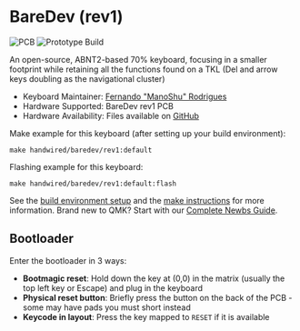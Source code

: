 # BareDev (rev1)

![PCB](https://i.imgur.com/byquO5u.png)
![Prototype Build](https://i.imgur.com/fkizunN.png)

An open-source, ABNT2-based 70% keyboard, focusing in a smaller footprint while retaining all the functions found on a TKL (Del and arrow keys doubling as the navigational cluster)

* Keyboard Maintainer: [Fernando "ManoShu" Rodrigues](https://github.com/ManoShu)
* Hardware Supported: BareDev rev1 PCB
* Hardware Availability: Files available on [GitHub](https://github.com/ManoShu/BareDev)

Make example for this keyboard (after setting up your build environment):

    make handwired/baredev/rev1:default

Flashing example for this keyboard:

    make handwired/baredev/rev1:default:flash

See the [build environment setup](https://docs.qmk.fm/#/getting_started_build_tools) and the [make instructions](https://docs.qmk.fm/#/getting_started_make_guide) for more information. Brand new to QMK? Start with our [Complete Newbs Guide](https://docs.qmk.fm/#/newbs).


## Bootloader

Enter the bootloader in 3 ways:

* **Bootmagic reset**: Hold down the key at (0,0) in the matrix (usually the top left key or Escape) and plug in the keyboard
* **Physical reset button**: Briefly press the button on the back of the PCB - some may have pads you must short instead
* **Keycode in layout**: Press the key mapped to `RESET` if it is available